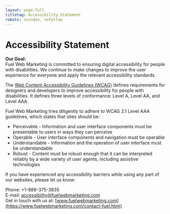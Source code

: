 ```yaml
---
layout: page-full
titletag: Accessibility Statement
robots: noindex, nofollow
---
```


# Accessibility Statement

**Our Goal:**  
Fuel Web Marketing is committed to ensuring digital accessibility for people with disabilities. We continue to make changes to improve the user experience for everyone and apply the relevant accessibility standards.

The [Web Content Accessibility Guidelines (WCAG)](https://www.w3.org/TR/WCAG21/) defines requirements for designers and developers to improve accessibility for people with disabilities. It defines three levels of conformance: Level A, Level AA, and Level AAA.

Fuel Web Marketing tries diligently to adhere to WCAG 2.1 Level AAA guidelines, which states that sites should be:

- Perceivable - Information and user interface components must be presentable to users in ways they can perceive
- Operable - User interface components and navigation must be operable
- Understandable - Information and the operation of user interface must be understandable
- Robust - Content must be robust enough that it can be interpreted reliably by a wide variety of user agents, including assistive technologies

If you have experienced any accessibility barriers while using any part of our websites, please let us know:

Phone: +1-888-375-3835  
E-mail: [accessibility@fuelwebmarketing.com](mailto:accessibility@fuelwebmarketing.com)  
Get in touch with us at: [www.fuelwebmarketing.com](https://www.fuelwebmarketing.com/contact-fuel.html)
